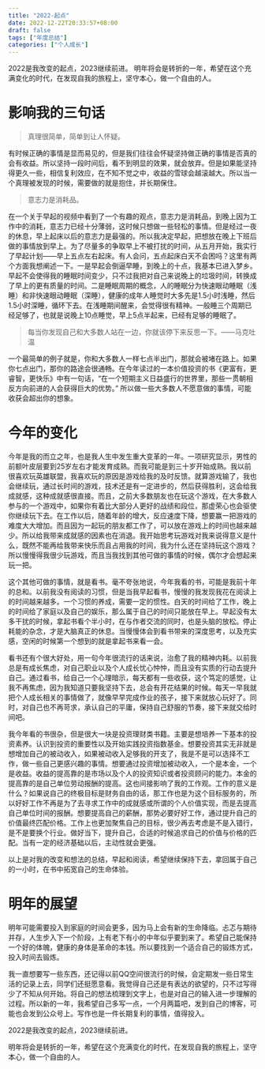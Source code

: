 ```yaml
---
title: "2022-起点"
date: 2022-12-22T20:33:57+08:00
draft: false
tags: ["年度总结"]
categories: ["个人成长"]
---
```


2022是我改变的起点，2023继续前进。
明年将会是转折的一年，希望在这个充满变化的时代，在发现自我的旅程上，坚守本心，做一个自由的人。
<!--more-->

# 影响我的三句话

> 真理很简单，简单到让人怀疑。

有时候正确的事情是显而易见的，但是我们往往会怀疑坚持做正确的事情是否真的会有收益。所以坚持一段时间后，看不到明显的效果，就会放弃。但是如果能坚持得更久一些，相信复利效应，在不知不觉之中，收益的雪球会越滚越大。所以当一个真理被发现的时候，需要做的就是抱住，并长期保住。

> 意志力是消耗品。

在一个关于早起的视频中看到了一个有趣的观点，意志力是消耗品，到晚上因为工作中的消耗，意志力已经十分薄弱，这时候只想做一些轻松的事情。但是经过一夜的休息，早上起床以后的意志力是最强的。所以我决定早起，把想放在晚上下班后做的事情放到早上。为了尽量多的争取早上不被打扰的时间，从五月开始，我实行了早起计划——早上五点左右起床。有人会问，五点起床白天不会困吗？这里有两个方面我想阐述一下。一是早起会倒逼早睡，到晚上的十点，我基本已进入梦乡。早起不会使得我的睡眠时间变少，只不过我把对自己来说晚上的垃圾时间，转换成了早上的更有质量的时间。二是睡眠周期的概念，人的睡眠分为快速眼动睡眠（浅睡）和非快速眼动睡眠（深睡），健康的成年人睡觉时大多先是1.5小时浅睡，然后1.5小时深睡，循环下去。在浅睡期间醒来，会觉得很有精神。一般睡三个周期已经足够了，也就是说晚上10点睡觉，早上5点半起来，已经有足够的睡眠了。

> 每当你发现自己和大多数人站在一边，你就该停下来反思一下。——马克吐温

一个最简单的例子就是，你和大多数人一样七点半出门，那就会被堵在路上。如果你七点出门，那你的路途会很通畅。在今年读过的一本价值投资的书《更富有，更睿智，更快乐》中有一句话，“在一个短期主义日益盛行的世界里，那些一贯朝相反方向前进的人会获得巨大的优势。” 所以做一些大多数人不愿意做的事情，可能收获会超出你的想象。

# 今年的变化

今年是我的而立之年，也是我人生中发生重大变革的一年。一项研究显示，男性的前额叶皮层要到25岁左右才能发育成熟。而我可能是到三十岁开始成熟。我以前很喜欢玩英雄联盟，我喜欢玩的原因是游戏给我的及时反馈。就算游戏输了，我也会继续玩，通过长时间的游戏，技术还是有一定进步的，然后获得胜利，这会给我成就感，这种成就感很直接。而且，之前大多数朋友也在玩这个游戏，在大多数人参与的一个游戏中，如果你有着比大部分人更好的战绩和段位，那虚荣心也会驱使你继续玩下去。在工作以后，随着年龄的增大，反应速度下降，想要赢一把游戏的难度大大增加。而且因为一起玩的朋友都工作了，可以放在游戏上的时间也越来越少。所以给我带来成就感的因素也在消退。我开始思考玩游戏对我来说得意义是什么，既然不能再给我带来快乐而且占用我的时间，我为什么还在坚持玩这个游戏？所以慢慢得我很少玩游戏，而且当我找到其他可做的事情的时候，偶尔才会想起来玩一把。

这个其他可做的事情，就是看书。毫不夸张地说，今年我看的书，可能是我前十年的总和。以前我没有阅读的习惯，但是当我早起看书，慢慢的我发现我花在阅读上的时间越来越多。一个习惯的养成，需要一定的惯性。白天的时间给了工作，晚上的时间给了家庭以及自己的娱乐，那么属于自己的时间只能放在早上。早起没有太多干扰的时候，拿起书看个半小时，在与作者交流的同时，也是头脑的放松。停止耗能的杂念，才是大脑真正的休息。当慢慢体会到看书带来的深度思考，以及充实感，空闲的时候第一个想到的就是拿起书来看一会。

看书还有个很大好处，用一句今年很流行的话来说，治愈了我的精神内耗。以前我总是有成长焦虑，对自己职业以及个人成长忧心忡忡，而且没有实质的行动去提升自己。通过看书，给自己一个心理暗示，每天都有一些收获，这个笃定的感觉，让我不再焦虑，因为我知道只要我坚持下去，总会有开花结果的时候。每天一早我就把个人成长相关的事情做了，就像早早完成作业的孩子，接下来就放心玩好了。同时，对自己也不再苛求，承认自己的平庸，保持自己舒服的节奏，接下来就交给时间吧。

我今年看的书很杂，但是很大一块是投资理财类书籍。主要是想培养一下基本的投资素养。认识到投资的重要性以及开始实践投资指数基金。想要投资其实无非就是想增加自己的被动收入，如果被动收入足够我的开支了，我是不是可以选择不工作，做一些自己更感兴趣的事情。想要通过投资增加被动收入，一个是本金，一个是收益。收益的提高靠的是市场以及个人的投资知识或者投资顾问的能力。本金的提高靠的是自己单位劳动报酬的提高。这也间接影响了我的工作观。工作的意义是什么？如果说自己的终极目标是财务自由的话，那工作也是为这个目标服务的，所以好好工作不再是为了去寻求工作中的成就感或所谓的个人价值实现，而是去提高自己单位时间的报酬。想要提高自己的薪酬，那势必要好好工作，通过提升自己的价值最终匹配价格。工作上也更加聚焦自己的目标，很少再去考虑是不是入错行，是不是要换个行业。做好当下，提升自己，合适的时候追求自己的价值与价格的匹配。当有一定的经济基础以后，主动性就会更强。

以上是对我的改变和想法的总结，早起和阅读，希望继续保持下去，拿回属于自己的一小时，在书中拓宽自己的生命体验。

# 明年的展望

明年可能需要投入到家庭的时间会更多，因为马上会有新的生命降临。忐忑与期待并存，人生步入下一个阶段，上有老下有小的中年似乎要到来了。希望自己能保持一个好的体魄，健康的身体是革命的本钱。所以要找到一个适合自己的锻炼方式，投入时间去锻炼。

我一直想要写一些东西，还记得以前QQ空间很流行的时候，会定期发一些日常生活的记录上去，同学们还挺愿意看。我觉得自己还是有表达的欲望的，只不过写得少了不知从何开始。将自己的想法梳理到文字上，也是对自己的输入进一步理解的过程。所以新的一年，我希望自己多写一点，一个月两篇吧，发到自己的博客，可能也会发到公众号上。写作也是一件长期复利的事情，值得投入。

2022是我改变的起点，2023继续前进。

明年将会是转折的一年，希望在这个充满变化的时代，在发现自我的旅程上，坚守本心，做一个自由的人。